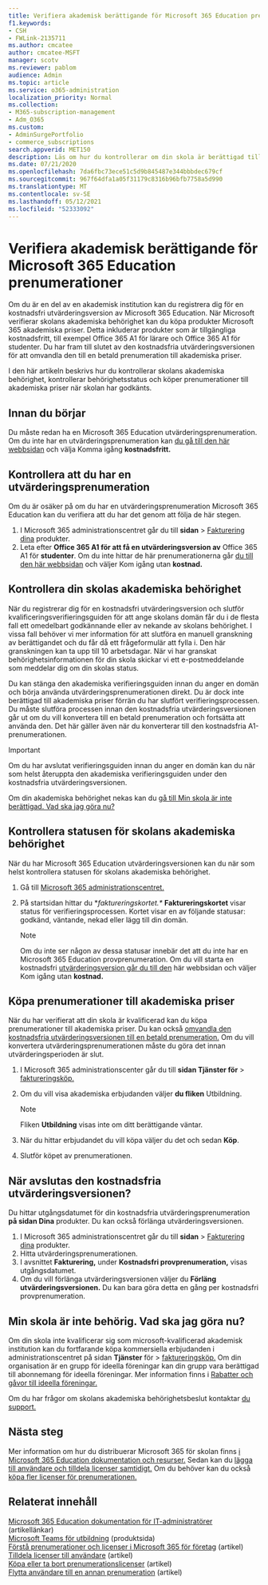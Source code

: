 ```yaml
---
title: Verifiera akademisk berättigande för Microsoft 365 Education prenumerationer
f1.keywords:
- CSH
- FWLink-2135711
ms.author: cmcatee
author: cmcatee-MSFT
manager: scotv
ms.reviewer: pablom
audience: Admin
ms.topic: article
ms.service: o365-administration
localization_priority: Normal
ms.collection:
- M365-subscription-management
- Adm_O365
ms.custom:
- AdminSurgePortfolio
- commerce_subscriptions
search.appverid: MET150
description: Läs om hur du kontrollerar om din skola är berättigad till Microsoft 365 Education akademiska priser.
ms.date: 07/21/2020
ms.openlocfilehash: 7da6fbc73ece51c5d9b845487e344bbbdec679cf
ms.sourcegitcommit: 967f64dfa1a05f31179c8316b96bfb7758a5d990
ms.translationtype: MT
ms.contentlocale: sv-SE
ms.lasthandoff: 05/12/2021
ms.locfileid: "52333092"
---
```

# <a name="verify-academic-eligibility-for-microsoft-365-education-subscriptions"></a>Verifiera akademisk berättigande för Microsoft 365 Education prenumerationer

Om du är en del av en akademisk institution kan du registrera dig för en kostnadsfri utvärderingsversion av Microsoft 365 Education. När Microsoft verifierar skolans akademiska behörighet kan du köpa produkter Microsoft 365 akademiska priser. Detta inkluderar produkter som är tillgängliga kostnadsfritt, till exempel Office 365 A1 för lärare och Office 365 A1 för studenter. Du har fram till slutet av den kostnadsfria utvärderingsversionen för att omvandla den till en betald prenumeration till akademiska priser.

I den här artikeln beskrivs hur du kontrollerar skolans akademiska behörighet, kontrollerar behörighetsstatus och köper prenumerationer till akademiska priser när skolan har godkänts.

## <a name="before-you-begin"></a>Innan du börjar

Du måste redan ha en Microsoft 365 Education utvärderingsprenumeration. Om du inte har en utvärderingsprenumeration kan [du gå till den här webbsidan](https://www.microsoft.com/microsoft-365/academic/compare-office-365-education-plans?activetab=tab%3aprimaryr1) och välja Komma igång **kostnadsfritt.**

## <a name="verify-that-you-have-a-trial-subscription"></a>Kontrollera att du har en utvärderingsprenumeration

Om du är osäker på om du har en utvärderingsprenumeration Microsoft 365 Education kan du verifiera att du har det genom att följa de här stegen.

1. I Microsoft 365 administrationscentret går du till **sidan** \> <a href="https://go.microsoft.com/fwlink/p/?linkid=842054" target="_blank">Fakturering dina</a> produkter.
2. Leta efter **Office 365 A1 för att få en utvärderingsversion av** Office 365 A1 för **studenter**. Om du inte hittar de här prenumerationerna går [du till den här webbsidan](https://www.microsoft.com/microsoft-365/academic/compare-office-365-education-plans?activetab=tab%3aprimaryr1) och väljer Kom igång utan **kostnad.**

## <a name="verify-your-schools-academic-eligibility"></a>Kontrollera din skolas akademiska behörighet

När du registrerar dig för en kostnadsfri utvärderingsversion och slutför kvalificeringsverifieringsguiden för att ange skolans domän får du i de flesta fall ett omedelbart godkännande eller av nekande av skolans behörighet. I vissa fall behöver vi mer information för att slutföra en manuell granskning av berättigandet och du får då ett frågeformulär att fylla i. Den här granskningen kan ta upp till 10 arbetsdagar. När vi har granskat behörighetsinformationen för din skola skickar vi ett e-postmeddelande som meddelar dig om din skolas status.

Du kan stänga den akademiska verifieringsguiden innan du anger en domän och börja använda utvärderingsprenumerationen direkt. Du är dock inte berättigad till akademiska priser förrän du har slutfört verifieringsprocessen. Du måste slutföra processen innan den kostnadsfria utvärderingsversionen går ut om du vill konvertera till en betald prenumeration och fortsätta att använda den. Det här gäller även när du konverterar till den kostnadsfria A1-prenumerationen.

> [!IMPORTANT]
> Om du har avslutat verifieringsguiden innan [](https://go.microsoft.com/fwlink/p/?linkid=2135255) du anger en domän kan du när som helst återuppta den akademiska verifieringsguiden under den kostnadsfria utvärderingsversionen.

Om din akademiska behörighet nekas kan du [gå till Min skola är inte berättigad. Vad ska jag göra nu?](#my-school-isnt-eligible-what-do-i-do-now)

## <a name="check-the-status-of-your-schools-academic-eligibility"></a>Kontrollera statusen för skolans akademiska behörighet

När du har Microsoft 365 Education utvärderingsversionen kan du när som helst kontrollera statusen för skolans akademiska behörighet.

1. Gå till [Microsoft 365 administrationscentret.](https://go.microsoft.com/fwlink/p/?linkid=2024339)
2. På startsidan hittar du **faktureringskortet.\**
    **Faktureringskortet** visar status för verifieringsprocessen. Kortet visar en av följande statusar: godkänd, väntande, nekad eller lägg till din domän.

    > [!NOTE]
    > Om du inte ser någon av dessa statusar innebär det att du inte har en Microsoft 365 Education provprenumeration. Om du vill starta en kostnadsfri [utvärderingsversion går du till den](https://www.microsoft.com/microsoft-365/academic/compare-office-365-education-plans?activetab=tab%3aprimaryr1) här webbsidan och väljer Kom igång utan **kostnad.**

## <a name="buy-subscriptions-at-academic-prices"></a>Köpa prenumerationer till akademiska priser

När du har verifierat att din skola är kvalificerad kan du köpa prenumerationer till akademiska priser. Du kan också [omvandla den kostnadsfria utvärderingsversionen till en betald prenumeration.](../try-or-buy-microsoft-365.md) Om du vill konvertera utvärderingsprenumerationen måste du göra det innan utvärderingsperioden är slut.

1. I Microsoft 365 administrationscenter går du till **sidan Tjänster för** \> <a href="https://go.microsoft.com/fwlink/p/?linkid=868433" target="_blank">faktureringsköp.</a>
2. Om du vill visa akademiska erbjudanden väljer **du fliken** Utbildning.

    > [!NOTE]
    > Fliken **Utbildning** visas inte om ditt berättigande väntar.

3. När du hittar erbjudandet du vill köpa väljer du det och sedan **Köp**.
4. Slutför köpet av prenumerationen.

## <a name="when-does-my-free-trial-end"></a>När avslutas den kostnadsfria utvärderingsversionen?

Du hittar utgångsdatumet för din kostnadsfria utvärderingsprenumeration **på sidan Dina** produkter. Du kan också förlänga utvärderingsversionen.

1. I Microsoft 365 administrationscentret går du till **sidan** \> <a href="https://go.microsoft.com/fwlink/p/?linkid=842054" target="_blank">Fakturering dina</a> produkter.
2. Hitta utvärderingsprenumerationen.
3. I avsnittet **Fakturering,** under **Kostnadsfri provprenumeration,** visas utgångsdatumet.
4. Om du vill förlänga utvärderingsversionen väljer du **Förläng utvärderingsversionen.** Du kan bara göra detta en gång per kostnadsfri provprenumeration.

## <a name="my-school-isnt-eligible-what-do-i-do-now"></a>Min skola är inte behörig. Vad ska jag göra nu?

Om din skola inte kvalificerar sig som microsoft-kvalificerad akademisk institution kan du fortfarande köpa kommersiella erbjudanden i administrationscentret på sidan **Tjänster** för \> <a href="https://go.microsoft.com/fwlink/p/?linkid=868433" target="_blank">faktureringsköp.</a> Om din organisation är en grupp för ideella föreningar kan din grupp vara berättigad till abonnemang för ideella föreningar. Mer information finns i [Rabatter och gåvor till ideella föreningar.](https://www.microsoft.com/nonprofits/eligibility)

Om du har frågor om skolans akademiska behörighetsbeslut kontaktar [du support.](../../business-video/get-help-support.md)

## <a name="next-steps"></a>Nästa steg

Mer information om hur du distribuerar Microsoft 365 för skolan finns [i Microsoft 365 Education dokumentation och resurser.](/microsoft-365/education/deploy/) Sedan kan du [lägga till användare och tilldela licenser samtidigt.](../../admin/add-users/add-users.md) Om du behöver kan du också [köpa fler licenser för prenumerationen.](../licenses/buy-licenses.md)

## <a name="related-content"></a>Relaterat innehåll

[Microsoft 365 Education dokumentation för IT-administratörer](/education/itadmins) (artikellänkar)\
[Microsoft Teams för utbildning](https://microsoft.com/education/products/teams/default.aspx) (produktsida)\
[Förstå prenumerationer och licenser i Microsoft 365 för företag](../licenses/subscriptions-and-licenses.md) (artikel)\
[Tilldela licenser till användare](../../admin/manage/assign-licenses-to-users.md) (artikel)\
[Köpa eller ta bort prenumerationslicenser](../licenses/buy-licenses.md) (artikel)\
[Flytta användare till en annan prenumeration](move-users-different-subscription.md) (artikel)
